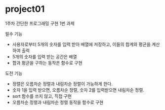 # project01

1주차 간단한 프로그래밍 구현 1번 과제

필수 기능
- 사용자로부터 5개의 숫자를 입력 받아 배열에 저장하고, 이들의 합계와 평균을 계산하여 출력
- 5개의 숫자를 입력 받는 공간은 배열
- 합과 평균을 구하는 동작은 함수로 구현

도전 기능
- 정렬은 오름차순 정렬과 내림차순 정렬이 가능하게 한다.
- 숫자 1을 입력 받으면, 오름차순 정렬, 숫자 2를 입력받으면 내림차순 정렬.
- sort 함수를 쓰지 않고, 직접 구현
- 오름차순 정렬과 내림차순 정렬 동작을 함수로 구현
